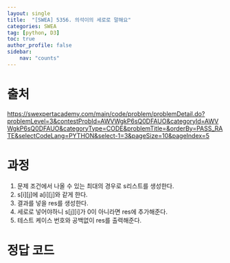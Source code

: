 ```yaml
---
layout: single
title:  "[SWEA] 5356. 의석이의 세로로 말해요"
categories: SWEA
tag: [python, D3]
toc: true
author_profile: false
sidebar:
    nav: "counts"
---
```


# 출처
<https://swexpertacademy.com/main/code/problem/problemDetail.do?problemLevel=3&contestProbId=AWVWgkP6sQ0DFAUO&categoryId=AWVWgkP6sQ0DFAUO&categoryType=CODE&problemTitle=&orderBy=PASS_RATE&selectCodeLang=PYTHON&select-1=3&pageSize=10&pageIndex=5>

  
  
# 과정
1. 문제 조건에서 나올 수 있는 최대의 경우로 s리스트를 생성한다.
2. s[i][j]에 a[i][j]와 같게 한다.
3. 결과를 넣을 res를 생성한다.
4. 세로로 넣어야하니 s[j][i]가 0이 아니라면 res에 추가해준다.
5. 테스트 케이스 번호와 공백없이 res를 출력해준다.







# 정답 코드
<script src="https://gist.github.com/kghees/3e91e1990274e0284dd75b7b104680ad.js"></script>